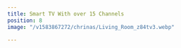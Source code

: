 ```yaml
---
title: Smart TV With over 15 Channels
position: 8
image: "/v1583867272/chrinas/Living_Room_z84tv3.webp"

---
```

